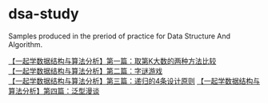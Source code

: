 # dsa-study
Samples produced in the preriod of practice for Data Structure And Algorithm.

<a href = "https://blog.csdn.net/m0_48179608/article/details/114523105?spm=1001.2014.3001.5502">【一起学数据结构与算法分析】第一篇：取第K大数的两种方法比较</a><br>
<a href = "https://blog.csdn.net/m0_48179608/article/details/114577022?spm=1001.2014.3001.5502">【一起学数据结构与算法分析】第二篇：字谜游戏</a><br>
<a href = "https://blog.csdn.net/m0_48179608/article/details/114674641">【一起学数据结构与算法分析】第三篇：递归的4条设计原则</a>
<a href = "https://blog.csdn.net/m0_48179608/article/details/114692135">【一起学数据结构与算法分析】第四篇：泛型漫谈</a>
